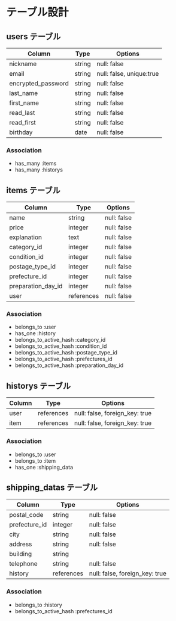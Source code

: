 # テーブル設計

## users テーブル

| Column             | Type    | Options                  |
| ------------------ | ------- | ------------------------ |
| nickname           | string  | null: false              |
| email              | string  | null: false, unique:true |
| encrypted_password | string  | null: false              |
| last_name          | string  | null: false              |
| first_name         | string  | null: false              |
| read_last          | string  | null: false              |
| read_first         | string  | null: false              |
| birthday           | date    | null: false              |

### Association

- has_many :items
- has_many :historys

## items テーブル

| Column             | Type       | Options     |
| ------------------ | ---------- | ----------- |
| name               | string     | null: false |
| price              | integer    | null: false |
| explanation        | text       | null: false |
| category_id        | integer    | null: false |
| condition_id       | integer    | null: false |
| postage_type_id    | integer    | null: false |
| prefecture_id      | integer    | null: false |
| preparation_day_id | integer    | null: false |
| user               | references | null: false |
 
### Association

- belongs_to :user
- has_one :history
- belongs_to_active_hash :category_id
- belongs_to_active_hash :condition_id
- belongs_to_active_hash :postage_type_id
- belongs_to_active_hash :prefectures_id
- belongs_to_active_hash :preparation_day_id

## historys テーブル

| Column        | Type       | Options                        |
| ------------- | ---------- | ------------------------------ |
| user          | references | null: false, foreign_key: true |
| item          | references | null: false, foreign_key: true |

### Association

- belongs_to :user
- belongs_to :item
- has_one :shipping_data

## shipping_datas テーブル

| Column        | Type       | Options                        |
| ------------- | ---------- | ------------------------------ |
| postal_code   | string     | null: false                    |
| prefecture_id | integer    | null: false                    |
| city          | string     | null: false                    |
| address       | string     | null: false                    |
| building      | string     |                                |
| telephone     | string     | null: false                    |
| history       | references | null: false, foreign_key: true |

### Association

- belongs_to :history
- belongs_to_active_hash :prefectures_id
